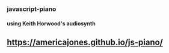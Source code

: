### javascript-piano
#### using Keith Horwood's audiosynth
## https://americajones.github.io/js-piano/
